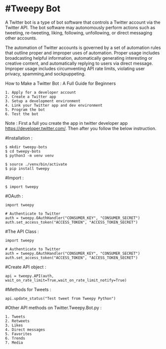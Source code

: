 # #Tweepy Bot
   A Twitter bot is a type of bot software that controls a Twitter account via the Twitter API. The bot software may autonomously perform actions such as tweeting, re-tweeting, liking, following, unfollowing, or direct messaging other accounts. 
     
   The automation of Twitter accounts is governed by a set of automation rules that outline proper and improper uses of automation. Proper usage includes broadcasting helpful information, automatically generating interesting or creative content, and automatically replying to users via direct message. Improper usage includes circumventing API rate limits, violating user privacy, spamming,and sockpuppeting.

How to Make a Twitter Bot : A Full Guide for Beginners

    1. Apply for a developer account
    2. Create a Twitter app
    3. Setup a development environment
    4. Link your Twitter app and dev environment
    5. Program the bot
    6. Test the bot
    
Note : First a full you create the app in twitter developer app https://developer.twitter.com/.
Then after you follow the below instruction.

#Installation :

    $ mkdir tweepy-bots
    $ cd tweepy-bots
    $ python3 -m venv venv
    
    $ source ./venv/bin/activate
    $ pip install tweepy
    
#Import :
      
    $ import tweepy


#OAuth :
      
    import tweepy

    # Authenticate to Twitter
    auth = tweepy.OAuthHandler("CONSUMER_KEY", "CONSUMER_SECRET")
    auth.set_access_token("ACCESS_TOKEN", "ACCESS_TOKEN_SECRET")
 
#The API Class :
      
    import tweepy

    # Authenticate to Twitter
    auth = tweepy.OAuthHandler("CONSUMER_KEY", "CONSUMER_SECRET")
    auth.set_access_token("ACCESS_TOKEN", "ACCESS_TOKEN_SECRET")

#Create API object :

    api = tweepy.API(auth, wait_on_rate_limit=True,wait_on_rate_limit_notify=True)
    
#Methods for Tweets :

    api.update_status("Test tweet from Tweepy Python")
    
#Other API methods on Twitter.Tweepy.Bot.py :

    1. Tweets
    2. Retweets
    3. Likes
    4. Direct messages
    5. Favorites
    6. Trends
    7. Media
